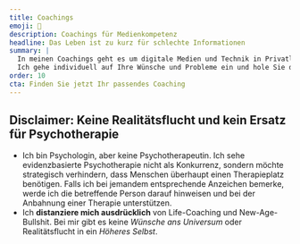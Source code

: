 ```yaml
---
title: Coachings
emoji: 📲
description: Coachings für Medienkompetenz
headline: Das Leben ist zu kurz für schlechte Informationen
summary: |
  In meinen Coachings geht es um digitale Medien und Technik in Privatleben sowie Studium und Beruf.
  Ich gehe individuell auf Ihre Wünsche und Probleme ein und hole Sie da ab, wo Sie stehen.
order: 10
cta: Finden Sie jetzt Ihr passendes Coaching
---
```


## Disclaimer: Keine Realitätsflucht und kein Ersatz für Psychotherapie

- Ich bin Psychologin, aber keine Psychotherapeutin. Ich sehe evidenzbasierte Psychotherapie nicht als Konkurrenz, sondern möchte strategisch verhindern, dass
  Menschen überhaupt einen Therapieplatz benötigen. Falls ich bei jemandem entsprechende Anzeichen bemerke, werde ich die betreffende Person darauf hinweisen
  und bei der Anbahnung einer Therapie unterstützen.
- Ich **distanziere mich ausdrücklich** von Life-Coaching und New-Age-Bullshit. Bei mir gibt es keine
  _Wünsche ans Universum_ oder Realitätsflucht in ein _Höheres Selbst_.
